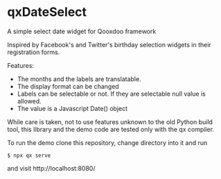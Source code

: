 # qxDateSelect
A simple select date widget for Qooxdoo framework

Inspired by Facebook's and Twitter's birthday selection widgets in their registration forms.



Features:

* The months and the labels are translatable.
* The display format can be changed
* Labels can be selectable or not. If they are selectable null value is allowed.
* The value is a Javascript Date() object

While care is taken, not to use features unknown to the old Python build tool, this library and
the demo code are tested only with the qx compiler.


To run the demo clone this repository, change directory into it and run

```console
$ npx qx serve
```

and visit http://localhost:8080/


